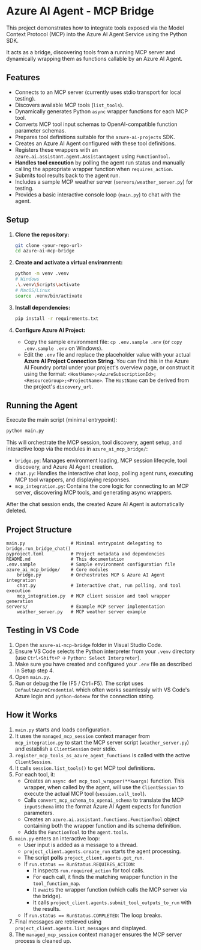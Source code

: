 # Azure AI Agent - MCP Bridge

This project demonstrates how to integrate tools exposed via the Model Context Protocol (MCP) into the Azure AI Agent Service using the Python SDK.

It acts as a bridge, discovering tools from a running MCP server and dynamically wrapping them as functions callable by an Azure AI Agent.

## Features

- Connects to an MCP server (currently uses stdio transport for local testing).
- Discovers available MCP tools (`list_tools`).
- Dynamically generates Python `async` wrapper functions for each MCP tool.
- Converts MCP tool input schemas to OpenAI-compatible function parameter schemas.
- Prepares tool definitions suitable for the `azure-ai-projects` SDK.
- Creates an Azure AI Agent configured with these tool definitions.
- Registers these wrappers with an `azure.ai.assistant.agent.AssistantAgent` using `FunctionTool`.
- **Handles tool execution** by polling the agent run status and manually calling the appropriate wrapper function when `requires_action`.
- Submits tool results back to the agent run.
- Includes a sample MCP weather server (`servers/weather_server.py`) for testing.
- Provides a basic interactive console loop (`main.py`) to chat with the agent.

## Setup

1.  **Clone the repository:**

    ```bash
    git clone <your-repo-url>
    cd azure-ai-mcp-bridge
    ```

2.  **Create and activate a virtual environment:**

    ```bash
    python -m venv .venv
    # Windows
    .\.venv\Scripts\activate
    # MacOS/Linux
    source .venv/bin/activate
    ```

3.  **Install dependencies:**

    ```bash
    pip install -r requirements.txt
    ```

4.  **Configure Azure AI Project:**
    - Copy the sample environment file: `cp .env.sample .env` (or `copy .env.sample .env` on Windows).
    - Edit the `.env` file and replace the placeholder value with your actual **Azure AI Project Connection String**. You can find this in the Azure AI Foundry portal under your project's overview page, or construct it using the format: `<HostName>;<AzureSubscriptionId>;<ResourceGroup>;<ProjectName>`. The `HostName` can be derived from the project's `discovery_url`.

## Running the Agent

Execute the main script (minimal entrypoint):

```bash
python main.py
```

This will orchestrate the MCP session, tool discovery, agent setup, and interactive loop via the modules in `azure_ai_mcp_bridge/`:

- `bridge.py`: Manages environment loading, MCP session lifecycle, tool discovery, and Azure AI Agent creation.
- `chat.py`: Handles the interactive chat loop, polling agent runs, executing MCP tool wrappers, and displaying responses.
- `mcp_integration.py`: Contains the core logic for connecting to an MCP server, discovering MCP tools, and generating async wrappers.

After the chat session ends, the created Azure AI Agent is automatically deleted.

## Project Structure

```
main.py                 # Minimal entrypoint delegating to bridge.run_bridge_chat()
pyproject.toml          # Project metadata and dependencies
README.md               # This documentation
.env.sample             # Sample environment configuration file
azure_ai_mcp_bridge/    # Core modules
    bridge.py           # Orchestrates MCP & Azure AI Agent integration
    chat.py             # Interactive chat, run polling, and tool execution
    mcp_integration.py  # MCP client session and tool wrapper generation
servers/                # Example MCP server implementation
    weather_server.py   # MCP weather server example
```

## Testing in VS Code

1.  Open the `azure-ai-mcp-bridge` folder in Visual Studio Code.
2.  Ensure VS Code selects the Python interpreter from your `.venv` directory (use `Ctrl+Shift+P` -> `Python: Select Interpreter`).
3.  Make sure you have created and configured your `.env` file as described in Setup step 4.
4.  Open `main.py`.
5.  Run or debug the file (F5 / Ctrl+F5). The script uses `DefaultAzureCredential` which often works seamlessly with VS Code's Azure login and `python-dotenv` for the connection string.

## How it Works

1.  `main.py` starts and loads configuration.
2.  It uses the `managed_mcp_session` context manager from `mcp_integration.py` to start the MCP server script (`weather_server.py`) and establish a `ClientSession` over stdio.
3.  `register_mcp_tools_as_azure_agent_functions` is called with the active `ClientSession`.
4.  It calls `session.list_tools()` to get MCP tool definitions.
5.  For each tool, it:
    - Creates an `async def mcp_tool_wrapper(**kwargs)` function. This wrapper, when called by the agent, will use the `ClientSession` to execute the actual MCP tool (`session.call_tool`).
    - Calls `convert_mcp_schema_to_openai_schema` to translate the MCP `inputSchema` into the format Azure AI Agent expects for function parameters.
    - Creates an `azure.ai.assistant.functions.FunctionTool` object containing both the wrapper function and its schema definition.
    - Adds the `FunctionTool` to the `agent.tools`.
6.  `main.py` enters an interactive loop:
    - User input is added as a message to a thread.
    - `project_client.agents.create_run` starts the agent processing.
    - The script **polls** `project_client.agents.get_run`.
    - If `run.status == RunStatus.REQUIRES_ACTION`:
      - It inspects `run.required_action` for tool calls.
      - For each call, it finds the matching wrapper function in the `tool_function_map`.
      - It `await`s the wrapper function (which calls the MCP server via the bridge).
      - It calls `project_client.agents.submit_tool_outputs_to_run` with the results.
    - If `run.status == RunStatus.COMPLETED`: The loop breaks.
7.  Final messages are retrieved using `project_client.agents.list_messages` and displayed.
8.  The `managed_mcp_session` context manager ensures the MCP server process is cleaned up.
